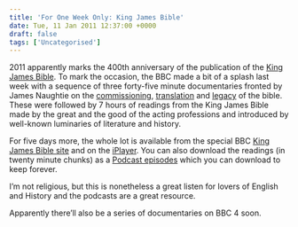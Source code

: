 ```yaml
---
title: 'For One Week Only: King James Bible'
date: Tue, 11 Jan 2011 12:37:00 +0000
draft: false
tags: ['Uncategorised']
---
```


2011 apparently marks the 400th anniversary of the publication of the [King James Bible](http://en.wikipedia.org/wiki/Authorized_King_James_Version). To mark the occasion, the BBC made a bit of a splash last week with a sequence of three forty-five minute documentaries fronted by James Naughtie on the [commissioning](http://www.bbc.co.uk/programmes/b00x3qy7), [translation](http://www.bbc.co.uk/programmes/b00x3x68) and [legacy](http://www.bbc.co.uk/programmes/b00xln78) of the bible. These were followed by 7 hours of readings from the King James Bible made by the great and the good of the acting professions and introduced by well-known luminaries of literature and history.

For five days more, the whole lot is available from the special BBC [King James Bible site](http://www.bbc.co.uk/programmes/b00xh4s3) and on the [iPlayer](http://www.bbc.co.uk/programmes/b00xh4s3/episodes/player). You can also download the readings (in twenty minute chunks) as a [Podcast episodes](http://www.bbc.co.uk/podcasts/series/kjbible) which you can download to keep forever.

I’m not religious, but this is nonetheless a great listen for lovers of English and History and the podcasts are a great resource.

Apparently there’ll also be a series of documentaries on BBC 4 soon.